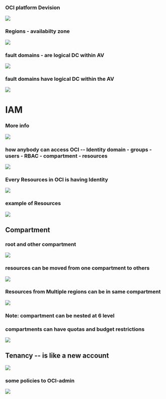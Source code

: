 ### OCI platform Devision 

<img src="images/plat.png">

### Regions - availabilty zone 

<img src="images/region.png">

### fault domains - are logical DC within AV 

<img src="images/fault.png">

### fault domains have logical DC within the AV 

<img src="images/fl1.png">

# IAM 

### More info 

<img src="images/iam.png">

### how anybody can access OCI -- Identity domain - groups - users - RBAC - compartment - resources 

<img src="images/id.png">

### Every Resources in OCI is having Identity 

<img src="images/resource_id.png">

### example of Resources 

<img src="images/rsdemo.png">

## Compartment 

### root and other compartment 

<img src="images/cmp.png">

### resources can be moved from one compartment to others 

<img src="images/movecm.png">

### Resources from Multiple regions can be in same compartment 

<img src="images/cmm.png">

### Note: compartment can be nested at 6 level 

### compartments can have quotas and budget restrictions 

<img src="images/restrict.png">

## Tenancy -- is like a new account 

<img src="images/tenancy.png">

### some policies to OCI-admin 

<img src="images/pol.png">









